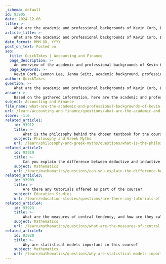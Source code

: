 ```yaml
---
_schema: default
id: 93905
date: 2024-12-06
title: >-
    What are the academic and professional backgrounds of Kevin Corb, Lennon Lee, and Jenna Seitz?
article_title: >-
    What are the academic and professional backgrounds of Kevin Corb, Lennon Lee, and Jenna Seitz?
date_format: MMM DD, YYYY
post_on_text: Posted on
seo:
  title: QuickTakes | Accounting and Finance
  page_description: >-
    An overview of the academic and professional backgrounds of Kevin Corb, Lennon Lee, and Jenna Seitz, including their current roles, educational qualifications, and key areas of expertise.
  page_keywords: >-
    Kevin Corb, Lennon Lee, Jenna Seitz, academic background, professional background, finance, Chief Financial Officer, Optical Nanostructures Laboratory, research interests, behavioral science, LinkedIn connections, manufacturing, structural dynamics, vibrations, alumni, Montclair State University, Singapore University of Social Sciences, Fairleigh Dickinson University
author: QuickTakes
question: >-
    What are the academic and professional backgrounds of Kevin Corb, Lennon Lee, and Jenna Seitz?
answer: >-
    Based on the gathered information, here are the academic and professional backgrounds of Kevin Corb, Lennon Lee, and Jenna Seitz:\n\n### Kevin Corb\n- **Current Positions**: Kevin Corb serves as the Chief Financial Officer (CFO) at Ally Bridge Group, a manufacturing company, and also holds the roles of Chief Operating Officer (COO) and Chief Compliance Officer at Glenhill Advisors LLC.\n- **Education**: He graduated from Montclair State University.\n- **Professional Experience**: Kevin has extensive experience in finance, particularly in executive roles within the C-Suite department. He is based in the New York City Metropolitan Area and has over 500 connections on LinkedIn.\n\n### Lennon Lee\n- **Current Position**: Lennon Lee is affiliated with the Optical Nanostructures Laboratory at Columbia University, New York, NY, USA.\n- **Education**: He studied at the Singapore University of Social Sciences.\n- **Research Interests**: Lennon focuses on areas such as Millimeter Waves, Structural Dynamics (Random Vibrations), and Vibrations. He has experience working with MUFG and is actively engaged in solving technical problems and learning opportunities. He also has over 500 connections on LinkedIn.\n\n### Jenna Seitz\n- **Current Position**: Jenna Seitz is associated with Ciocca Subaru.\n- **Education**: She attended Fairleigh Dickinson University.\n- **Location**: Jenna is based in Coopersburg and has a professional presence on LinkedIn, where she connects with other professionals.\n\nThis information provides a brief overview of their academic and professional backgrounds, highlighting their current roles, educational qualifications, and areas of expertise.
subject: Accounting and Finance
file_name: what-are-the-academic-and-professional-backgrounds-of-kevin-corb-lennon-lee-and-jenna-seitz.md
url: /learn/accounting-and-finance/questions/what-are-the-academic-and-professional-backgrounds-of-kevin-corb-lennon-lee-and-jenna-seitz
score: -1.0
related_article1:
    id: 93912
    title: >-
        What is the philosophy behind the chosen textbook for the course?
    subject: Philosophy and Greek Myths
    url: /learn/philosophy-and-greek-myths/questions/what-is-the-philosophy-behind-the-chosen-textbook-for-the-course
related_article2:
    id: 93919
    title: >-
        Can you explain the difference between deductive and inductive reasoning in the context of statistics?
    subject: Mathematics
    url: /learn/mathematics/questions/can-you-explain-the-difference-between-deductive-and-inductive-reasoning-in-the-context-of-statistics
related_article3:
    id: 93909
    title: >-
        Are there any tutorials offered as part of the course?
    subject: Education Studies
    url: /learn/education-studies/questions/are-there-any-tutorials-offered-as-part-of-the-course
related_article4:
    id: 93923
    title: >-
        What are the measures of central tendency, and how are they calculated?
    subject: Mathematics
    url: /learn/mathematics/questions/what-are-the-measures-of-central-tendency-and-how-are-they-calculated
related_article5:
    id: 93920
    title: >-
        Why are statistical models important in this course?
    subject: Mathematics
    url: /learn/mathematics/questions/why-are-statistical-models-important-in-this-course
---
```


&nbsp;